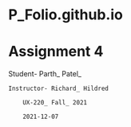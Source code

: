 # P_Folio.github.io
# Assignment 4

Student- Parth_ Patel_ 

    Instructor- Richard_ Hildred

        UX-220_ Fall_ 2021
        
        2021-12-07
